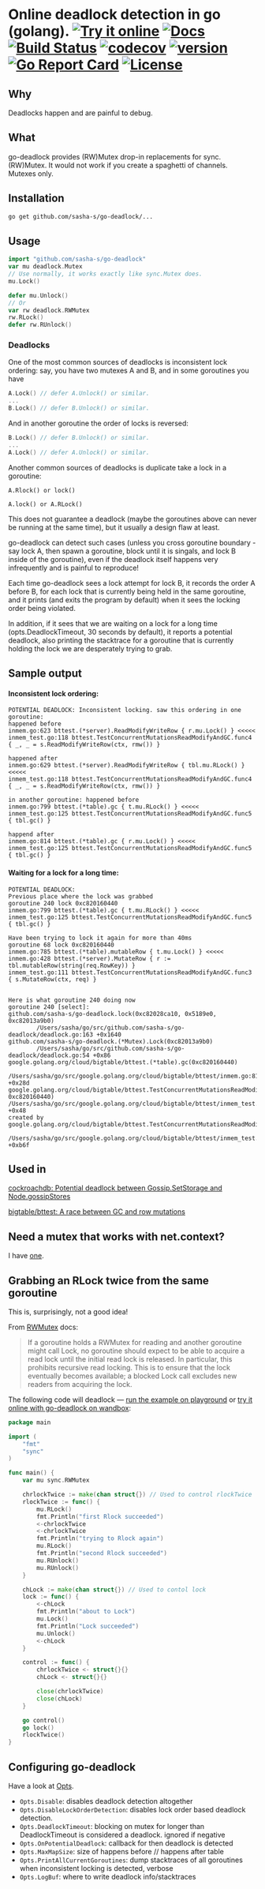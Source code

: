 # Online deadlock detection in go (golang). [![Try it online](https://img.shields.io/badge/try%20it-online-blue.svg)](https://wandbox.org/permlink/hJc6QCZowxbNm9WW) [![Docs](https://godoc.org/github.com/sasha-s/go-deadlock?status.svg)](https://godoc.org/github.com/sasha-s/go-deadlock) [![Build Status](https://travis-ci.org/sasha-s/go-deadlock.svg?branch=master)](https://travis-ci.org/sasha-s/go-deadlock) [![codecov](https://codecov.io/gh/sasha-s/go-deadlock/branch/master/graph/badge.svg)](https://codecov.io/gh/sasha-s/go-deadlock) [![version](https://badge.fury.io/gh/sasha-s%2Fgo-deadlock.svg)](https://github.com/sasha-s/go-deadlock/releases) [![Go Report Card](https://goreportcard.com/badge/github.com/sasha-s/go-deadlock)](https://goreportcard.com/report/github.com/sasha-s/go-deadlock) [![License](https://img.shields.io/badge/License-Apache%202.0-blue.svg)](https://opensource.org/licenses/Apache-2.0)

## Why

Deadlocks happen and are painful to debug.

## What

go-deadlock provides (RW)Mutex drop-in replacements for sync.(RW)Mutex. It would
not work if you create a spaghetti of channels. Mutexes only.

## Installation

```sh
go get github.com/sasha-s/go-deadlock/...
```

## Usage

```go
import "github.com/sasha-s/go-deadlock"
var mu deadlock.Mutex
// Use normally, it works exactly like sync.Mutex does.
mu.Lock()

defer mu.Unlock()
// Or
var rw deadlock.RWMutex
rw.RLock()
defer rw.RUnlock()
```

### Deadlocks

One of the most common sources of deadlocks is inconsistent lock ordering: say,
you have two mutexes A and B, and in some goroutines you have

```go
A.Lock() // defer A.Unlock() or similar.
...
B.Lock() // defer B.Unlock() or similar.
```

And in another goroutine the order of locks is reversed:

```go
B.Lock() // defer B.Unlock() or similar.
...
A.Lock() // defer A.Unlock() or similar.
```

Another common sources of deadlocks is duplicate take a lock in a goroutine:

```
A.Rlock() or lock()

A.lock() or A.RLock()
```

This does not guarantee a deadlock (maybe the goroutines above can never be
running at the same time), but it usually a design flaw at least.

go-deadlock can detect such cases (unless you cross goroutine boundary - say
lock A, then spawn a goroutine, block until it is singals, and lock B inside of
the goroutine), even if the deadlock itself happens very infrequently and is
painful to reproduce!

Each time go-deadlock sees a lock attempt for lock B, it records the order A
before B, for each lock that is currently being held in the same goroutine, and
it prints (and exits the program by default) when it sees the locking order
being violated.

In addition, if it sees that we are waiting on a lock for a long time
(opts.DeadlockTimeout, 30 seconds by default), it reports a potential deadlock,
also printing the stacktrace for a goroutine that is currently holding the lock
we are desperately trying to grab.

## Sample output

#### Inconsistent lock ordering:

```
POTENTIAL DEADLOCK: Inconsistent locking. saw this ordering in one goroutine:
happened before
inmem.go:623 bttest.(*server).ReadModifyWriteRow { r.mu.Lock() } <<<<<
inmem_test.go:118 bttest.TestConcurrentMutationsReadModifyAndGC.func4 { _, _ = s.ReadModifyWriteRow(ctx, rmw()) }

happened after
inmem.go:629 bttest.(*server).ReadModifyWriteRow { tbl.mu.RLock() } <<<<<
inmem_test.go:118 bttest.TestConcurrentMutationsReadModifyAndGC.func4 { _, _ = s.ReadModifyWriteRow(ctx, rmw()) }

in another goroutine: happened before
inmem.go:799 bttest.(*table).gc { t.mu.RLock() } <<<<<
inmem_test.go:125 bttest.TestConcurrentMutationsReadModifyAndGC.func5 { tbl.gc() }

happend after
inmem.go:814 bttest.(*table).gc { r.mu.Lock() } <<<<<
inmem_test.go:125 bttest.TestConcurrentMutationsReadModifyAndGC.func5 { tbl.gc() }
```

#### Waiting for a lock for a long time:

```
POTENTIAL DEADLOCK:
Previous place where the lock was grabbed
goroutine 240 lock 0xc820160440
inmem.go:799 bttest.(*table).gc { t.mu.RLock() } <<<<<
inmem_test.go:125 bttest.TestConcurrentMutationsReadModifyAndGC.func5 { tbl.gc() }

Have been trying to lock it again for more than 40ms
goroutine 68 lock 0xc820160440
inmem.go:785 bttest.(*table).mutableRow { t.mu.Lock() } <<<<<
inmem.go:428 bttest.(*server).MutateRow { r := tbl.mutableRow(string(req.RowKey)) }
inmem_test.go:111 bttest.TestConcurrentMutationsReadModifyAndGC.func3 { s.MutateRow(ctx, req) }


Here is what goroutine 240 doing now
goroutine 240 [select]:
github.com/sasha-s/go-deadlock.lock(0xc82028ca10, 0x5189e0, 0xc82013a9b0)
        /Users/sasha/go/src/github.com/sasha-s/go-deadlock/deadlock.go:163 +0x1640
github.com/sasha-s/go-deadlock.(*Mutex).Lock(0xc82013a9b0)
        /Users/sasha/go/src/github.com/sasha-s/go-deadlock/deadlock.go:54 +0x86
google.golang.org/cloud/bigtable/bttest.(*table).gc(0xc820160440)
        /Users/sasha/go/src/google.golang.org/cloud/bigtable/bttest/inmem.go:814 +0x28d
google.golang.org/cloud/bigtable/bttest.TestConcurrentMutationsReadModifyAndGC.func5(0xc82015c760, 0xc820160440)      /Users/sasha/go/src/google.golang.org/cloud/bigtable/bttest/inmem_test.go:125 +0x48
created by google.golang.org/cloud/bigtable/bttest.TestConcurrentMutationsReadModifyAndGC
        /Users/sasha/go/src/google.golang.org/cloud/bigtable/bttest/inmem_test.go:126 +0xb6f
```

## Used in

[cockroachdb: Potential deadlock between Gossip.SetStorage and Node.gossipStores](https://github.com/cockroachdb/cockroach/issues/7972)

[bigtable/bttest: A race between GC and row mutations](https://code-review.googlesource.com#/c/5301/)

## Need a mutex that works with net.context?

I have [one](https://github.com/sasha-s/go-csync).

## Grabbing an RLock twice from the same goroutine

This is, surprisingly, not a good idea!

From [RWMutex](https://golang.org/pkg/sync/#RWMutex) docs:

> If a goroutine holds a RWMutex for reading and another goroutine might call
> Lock, no goroutine should expect to be able to acquire a read lock until the
> initial read lock is released. In particular, this prohibits recursive read
> locking. This is to ensure that the lock eventually becomes available; a
> blocked Lock call excludes new readers from acquiring the lock.

The following code will deadlock —
[run the example on playground](https://play.golang.org/p/AkL-W63nq5f) or
[try it online with go-deadlock on wandbox](https://wandbox.org/permlink/JwnL0GMySBju4SII):

```go
package main

import (
	"fmt"
	"sync"
)

func main() {
	var mu sync.RWMutex

	chrlockTwice := make(chan struct{}) // Used to control rlockTwice
	rlockTwice := func() {
		mu.RLock()
		fmt.Println("first Rlock succeeded")
		<-chrlockTwice
		<-chrlockTwice
		fmt.Println("trying to Rlock again")
		mu.RLock()
		fmt.Println("second Rlock succeeded")
		mu.RUnlock()
		mu.RUnlock()
	}

	chLock := make(chan struct{}) // Used to contol lock
	lock := func() {
		<-chLock
		fmt.Println("about to Lock")
		mu.Lock()
		fmt.Println("Lock succeeded")
		mu.Unlock()
		<-chLock
	}

	control := func() {
		chrlockTwice <- struct{}{}
		chLock <- struct{}{}

		close(chrlockTwice)
		close(chLock)
	}

	go control()
	go lock()
	rlockTwice()
}
```

## Configuring go-deadlock

Have a look at
[Opts](https://pkg.go.dev/github.com/sasha-s/go-deadlock#pkg-variables).

- `Opts.Disable`: disables deadlock detection altogether
- `Opts.DisableLockOrderDetection`: disables lock order based deadlock
  detection.
- `Opts.DeadlockTimeout`: blocking on mutex for longer than DeadlockTimeout is
  considered a deadlock. ignored if negative
- `Opts.OnPotentialDeadlock`: callback for then deadlock is detected
- `Opts.MaxMapSize`: size of happens before // happens after table
- `Opts.PrintAllCurrentGoroutines`: dump stacktraces of all goroutines when
  inconsistent locking is detected, verbose
- `Opts.LogBuf`: where to write deadlock info/stacktraces
